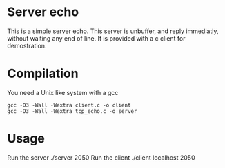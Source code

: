 # Server echo
This is a simple server echo. This server is unbuffer, and reply immediatly,
without waiting any end of line.
It is provided with a c client for demostration.

# Compilation
You need a Unix like system with a gcc

    gcc -O3 -Wall -Wextra client.c -o client
    gcc -O3 -Wall -Wextra tcp_echo.c -o server

# Usage

Run the server
    ./server 2050
Run the client
    ./client localhost 2050

